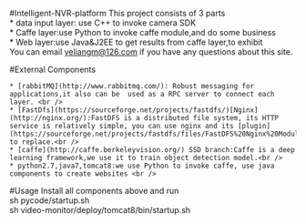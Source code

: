 #Intelligent-NVR-platform
 This project consists of 3 parts <br />
    * data input layer: use C++ to invoke camera SDK <br />
    * Caffe layer:use Python to invoke caffe module,and do some business <br />
    * Web layer:use Java&J2EE to get results from caffe layer,to exhibit <br />
   You can email yeliangm@126.com if you have any questions about this site.

#External Components

    * [rabbitMQ](http://www.rabbitmq.com/): Robust messaging for applications,it also can be  used as a RPC server to connect each layer. <br />
    * [FastDfs](https://sourceforge.net/projects/fastdfs/)[Nginx](http://nginx.org/):FastDFS is a distributed file system, its HTTP service is relatively simple, you can use nginx and its [plugin](https://sourceforge.net/projects/fastdfs/files/FastDFS%20Nginx%20Module%20Source%20Code/) to replace.<br />
    * [caffe](http://caffe.berkeleyvision.org/) SSD branch:Caffe is a deep learning framework,we use it to train object detection model.<br />
    * python2.7,java7,tomcat8:we use Python to invoke caffe, use java components to create websites <br />

#Usage
    Install all components above and run<br />
    sh pycode/startup.sh<br />
    sh video-monitor/deploy/tomcat8/bin/startup.sh<br />
